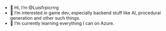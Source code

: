 - 👋 Hi, I’m @Luisfrpicrrrg
- 👀 I’m interested in game dev, especially backend stuff like AI, procedural generation and other such things.
- 🌱 I’m currently learning everything I can on Azure.

<!---
Luisfrpicrrrg/Luisfrpicrrrg is a ✨ special ✨ repository because its `README.md` (this file) appears on your GitHub profile.
You can click the Preview link to take a look at your changes.
--->
